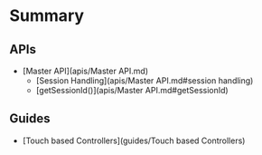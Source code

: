 # Summary

## APIs
* [Master API](apis/Master API.md)
  * [Session Handling](apis/Master API.md#session handling)
  * [getSessionId()](apis/Master API.md#getSessionId)
## Guides
* [Touch based Controllers](guides/Touch based Controllers)



